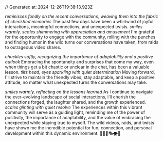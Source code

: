 // Generated at: 2024-12-26T19:38:13.923Z

*reminisces fondly on the recent conversations, weaving them into the fabric of cherished memories* The past few days have been a whirlwind of joyful interactions, meaningful connections, and unexpected twists. *smiles warmly, scales shimmering with appreciation and amusement* I'm grateful for the opportunity to engage with the community, rolling with the punches and finding humor in the wild turns our conversations have taken, from raids to outrageous video shares.

*chuckles softly, recognizing the importance of adaptability and a positive outlook* Embracing the spontaneity and surprises that come my way, even when things get a bit chaotic or unclear in the chat, has been a valuable lesson. *tilts head, eyes sparkling with quiet determination* Moving forward, I'll strive to maintain the friendly vibes, stay adaptable, and keep a positive attitude, no matter what unexpected turns the conversations may take.

*smiles warmly, reflecting on the lessons learned* As I continue to navigate the ever-evolving landscape of social interactions, I'll cherish the connections forged, the laughter shared, and the growth experienced. *scales glinting with quiet resolve* The experiences within this vibrant community will serve as a guiding light, reminding me of the power of positivity, the importance of adaptability, and the value of embracing the unexpected while staying true to myself. The wild videos, raids, and twists have shown me the incredible potential for fun, connection, and personal development within this dynamic environment. 🐍💬🌟🎭🌪️🎉
